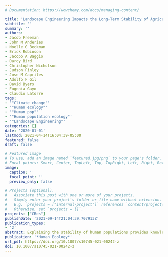 ```yaml
---
# Documentation: https://wowchemy.com/docs/managing-content/

title: 'Landscape Engineering Impacts the Long-Term Stability of Agricultural Populations'
subtitle: ''
summary: ''
authors:
- Jacob Freeman
- John M Anderies
- Noelle G Beckman
- Erick Robinson
- Jacopo A Baggio
- Darcy Bird
- Christopher Nicholson
- Judson Finley
- Jose M Capriles
- Adolfo F Gil
- David Byers
- Eugenia Gayo
- Claudio Latorre
tags:
- '"Climate change"'
- '"Human ecology"'
- '"Human pop"'
- '"Human population ecology"'
- '"Landscape Engineering"'
categories: []
date: '2020-01-01'
lastmod: 2021-04-14T16:04:39-05:00
featured: false
draft: false

# Featured image
# To use, add an image named `featured.jpg/png` to your page's folder.
# Focal points: Smart, Center, TopLeft, Top, TopRight, Left, Right, BottomLeft, Bottom, BottomRight.
image:
  caption: ''
  focal_point: ''
  preview_only: false

# Projects (optional).
#   Associate this post with one or more of your projects.
#   Simply enter your project's folder or file name without extension.
#   E.g. `projects = ["internal-project"]` references `content/project/deep-learning/index.md`.
#   Otherwise, set `projects = []`.
projects: ["CRes"]
publishDate: '2021-09-14T21:04:39.707913Z'
publication_types:
- '2'
abstract: Explaining the stability of human populations provides knowledge for understanding the resilience of human societies to environmental change. Here, we use archaeological radiocarbon records to evaluate a hypothesis drawn from resilience thinking that may explain the stability of human populations: Faced with long-term increases in population density, greater variability in the production of food leads to less stable populations, while lower variability leads to more stable popula- tions. However, increased population stability may come with the cost of larger collapses in response to rare, large-scale environmental perturbations. Our results partially support this hypothesis. Agricultural societies that relied on extensive landscape engineering to intensify production and tightly control variability in the production of food experienced the most stability. Contrary to the hypothesis, these societies also experienced the least severe population declines. We propose that the interrelationship between landscape engineering and increased political-economic complexity reduces the magnitude of population collapses in a region.
publication: '*Human Ecology*'
url_pdf: https://doi.org/10.1007/s10745-021-00242-z
doi: 10.1007/s10745-021-00242-z
---
```

